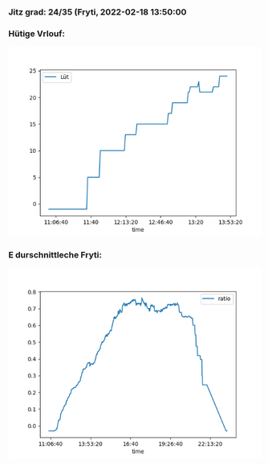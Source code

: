 ### Jitz grad: 24/35 (Fryti, 2022-02-18 13:50:00

### Hütige Vrlouf:
![Graph](Today.png)

### E durschnittleche Fryti:
![Graph](Fryti.png)